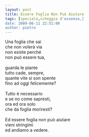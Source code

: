 ```yaml
---
layout: post
title: Essere Foglia Non Può Aiutare
tags: [speciale,scheggia d'essenza,]
date: 2009-06-11 22:51:00
author: pietro
---
```

Una foglia che sai<br/>che non volerà via<br/>non esiste perché<br/>non può essere tua,<br/><br/>guarda le piante<br/>tutto cade, sempre,<br/>quante vite si son spente<br/>fino ad oggi felicemente?<br/><br/>Tutto è necessario<br/>e se no come sapresti,<br/>ora ed ora solo<br/>che da foglia moriresti?<br/><br/>Ed essere foglia non può aiutare<br/>vieni stringimi<br/>ed andiamo a vedere.
